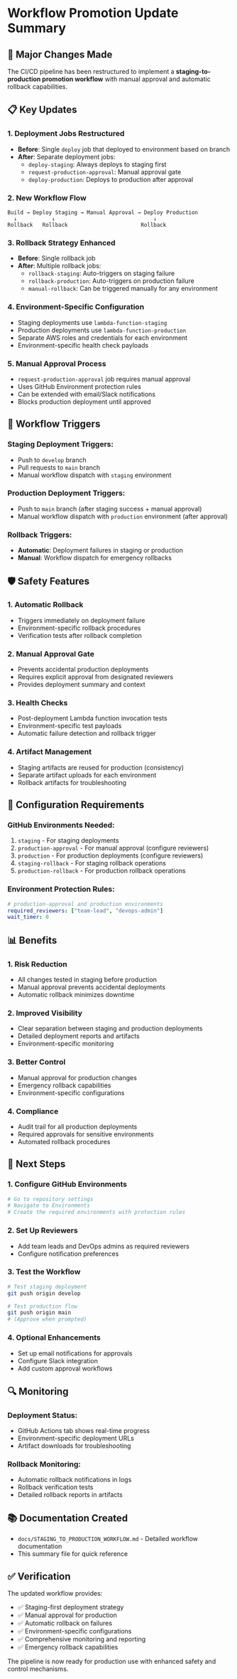 # Workflow Promotion Update Summary

## 🔄 Major Changes Made

The CI/CD pipeline has been restructured to implement a **staging-to-production promotion workflow** with manual approval and automatic rollback capabilities.

## 📋 Key Updates

### 1. **Deployment Jobs Restructured**
- **Before**: Single `deploy` job that deployed to environment based on branch
- **After**: Separate deployment jobs:
  - `deploy-staging`: Always deploys to staging first
  - `request-production-approval`: Manual approval gate
  - `deploy-production`: Deploys to production after approval

### 2. **New Workflow Flow**
```
Build → Deploy Staging → Manual Approval → Deploy Production
  ↓           ↓                               ↓
Rollback   Rollback                       Rollback
```

### 3. **Rollback Strategy Enhanced**
- **Before**: Single rollback job
- **After**: Multiple rollback jobs:
  - `rollback-staging`: Auto-triggers on staging failure
  - `rollback-production`: Auto-triggers on production failure  
  - `manual-rollback`: Can be triggered manually for any environment

### 4. **Environment-Specific Configuration**
- Staging deployments use `lambda-function-staging`
- Production deployments use `lambda-function-production`
- Separate AWS roles and credentials for each environment
- Environment-specific health check payloads

### 5. **Manual Approval Process**
- `request-production-approval` job requires manual approval
- Uses GitHub Environment protection rules
- Can be extended with email/Slack notifications
- Blocks production deployment until approved

## 🎯 Workflow Triggers

### Staging Deployment Triggers:
- Push to `develop` branch
- Pull requests to `main` branch
- Manual workflow dispatch with `staging` environment

### Production Deployment Triggers:
- Push to `main` branch (after staging success + manual approval)
- Manual workflow dispatch with `production` environment (after approval)

### Rollback Triggers:
- **Automatic**: Deployment failures in staging or production
- **Manual**: Workflow dispatch for emergency rollbacks

## 🛡️ Safety Features

### 1. **Automatic Rollback**
- Triggers immediately on deployment failure
- Environment-specific rollback procedures
- Verification tests after rollback completion

### 2. **Manual Approval Gate**
- Prevents accidental production deployments
- Requires explicit approval from designated reviewers
- Provides deployment summary and context

### 3. **Health Checks**
- Post-deployment Lambda function invocation tests
- Environment-specific test payloads
- Automatic failure detection and rollback trigger

### 4. **Artifact Management**
- Staging artifacts are reused for production (consistency)
- Separate artifact uploads for each environment
- Rollback artifacts for troubleshooting

## 🔧 Configuration Requirements

### GitHub Environments Needed:
1. `staging` - For staging deployments
2. `production-approval` - For manual approval (configure reviewers)
3. `production` - For production deployments (configure reviewers)
4. `staging-rollback` - For staging rollback operations
5. `production-rollback` - For production rollback operations

### Environment Protection Rules:
```yaml
# production-approval and production environments
required_reviewers: ["team-lead", "devops-admin"]
wait_timer: 0
```

## 📊 Benefits

### 1. **Risk Reduction**
- All changes tested in staging before production
- Manual approval prevents accidental deployments
- Automatic rollback minimizes downtime

### 2. **Improved Visibility**
- Clear separation between staging and production deployments
- Detailed deployment reports and artifacts
- Environment-specific monitoring

### 3. **Better Control**
- Manual approval for production changes
- Emergency rollback capabilities
- Environment-specific configurations

### 4. **Compliance**
- Audit trail for all production deployments
- Required approvals for sensitive environments
- Automated rollback procedures

## 🚀 Next Steps

### 1. **Configure GitHub Environments**
```bash
# Go to repository settings
# Navigate to Environments
# Create the required environments with protection rules
```

### 2. **Set Up Reviewers**
- Add team leads and DevOps admins as required reviewers
- Configure notification preferences

### 3. **Test the Workflow**
```bash
# Test staging deployment
git push origin develop

# Test production flow
git push origin main
# (Approve when prompted)
```

### 4. **Optional Enhancements**
- Set up email notifications for approvals
- Configure Slack integration
- Add custom approval workflows

## 🔍 Monitoring

### Deployment Status:
- GitHub Actions tab shows real-time progress
- Environment-specific deployment URLs
- Artifact downloads for troubleshooting

### Rollback Monitoring:
- Automatic rollback notifications in logs
- Rollback verification tests
- Detailed rollback reports in artifacts

## 📚 Documentation Created

- `docs/STAGING_TO_PRODUCTION_WORKFLOW.md` - Detailed workflow documentation
- This summary file for quick reference

## ✅ Verification

The updated workflow provides:
- ✅ Staging-first deployment strategy
- ✅ Manual approval for production
- ✅ Automatic rollback on failures
- ✅ Environment-specific configurations
- ✅ Comprehensive monitoring and reporting
- ✅ Emergency rollback capabilities

The pipeline is now ready for production use with enhanced safety and control mechanisms.